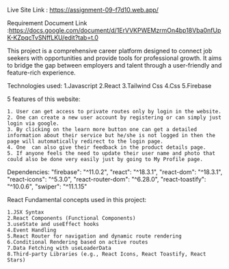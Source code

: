 Live Site Link : https://assignment-09-f7d10.web.app/

Requirement Document Link :https://docs.google.com/document/d/1ErVVKPWEMzrmOn4bp18Vba0nfUpK-KZpqcTvSNffLKU/edit?tab=t.0


This project is a comprehensive career platform designed to connect job seekers with opportunities and provide tools for professional growth. It aims to bridge the gap between employers and talent through a user-friendly and feature-rich experience.

Technologies used: 
    1.Javascript
    2.React
    3.Tailwind Css
    4.Css
    5.Firebase


5 features of this website:

    1. User can get access to private routes only by login in the website.
    2. One can create a new user account by registering or can simply just login via google.
    3. By clicking on the learn more button one can get a detailed information about their service but he/she is not logged in then the page will automatically redirect to the login page.
    4. One  can also give their feedback in the product details page.
    5. If anyone feels the need to update their user name and photo that could also be done very easily just by going to My Profile page.

Dependencies:
    "firebase": "^11.0.2",
    "react": "^18.3.1",
    "react-dom": "^18.3.1",
    "react-icons": "^5.3.0",
    "react-router-dom": "^6.28.0",
    "react-toastify": "^10.0.6",
    "swiper": "^11.1.15"

React Fundamental concepts used in this project:

    1.JSX Syntax
    2.React Components (Functional Components)
    3.useState and useEffect hooks 
    4.Event Handling 
    5.React Router for navigation and dynamic route rendering
    6.Conditional Rendering based on active routes
    7.Data Fetching with useLoaderData
    8.Third-party Libraries (e.g., React Icons, React Toastify, React Stars)


